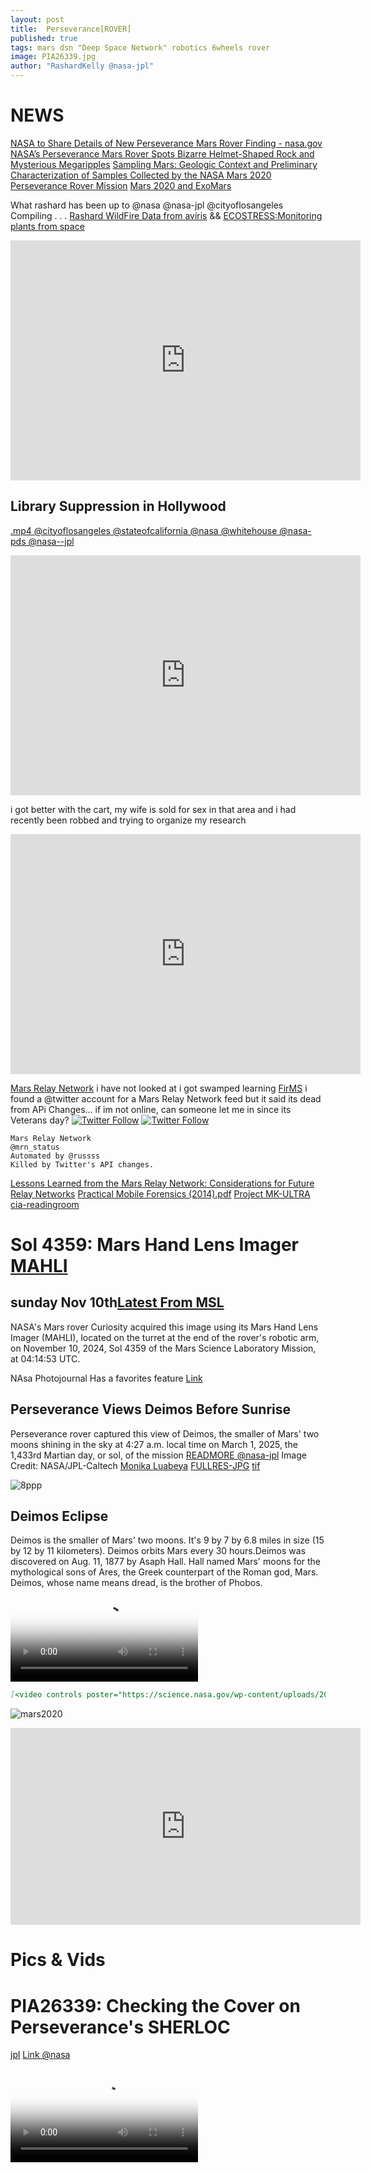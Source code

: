 ```yaml
---
layout: post
title:  Perseverance[ROVER]
published: true
tags: mars dsn "Deep Space Network" robotics 6wheels rover
image: PIA26339.jpg
author: "RashardKelly @nasa-jpl"
---
```



# NEWS
[NASA to Share Details of New Perseverance Mars Rover Finding - nasa.gov](https://www.nasa.gov/news-release/nasa-to-share-details-of-new-perseverance-mars-rover-finding/) [NASA’s Perseverance Mars Rover Spots Bizarre Helmet-Shaped Rock and Mysterious Megaripples](https://scitechdaily.com/nasas-perseverance-mars-rover-spots-bizarre-helmet-shaped-rock-and-mysterious-megaripples/) [Sampling Mars: Geologic Context and Preliminary Characterization of Samples Collected by the NASA Mars 2020 Perseverance Rover Mission](https://astrobiology.com/2025/01/sampling-mars-geologic-context-and-preliminary-characterization-of-samples-collected-by-the-nasa-mars-2020-perseverance-rover-mission.html) [Mars 2020 and ExoMars](https://www.dlr.de/en/wr/research-transfer/projects/planetary-research/mars-2020-and-exomars)

What rashard has been up to @nasa @nasa-jpl @cityoflosangeles
Compiling . . . 
 [Rashard WildFire Data from aviris](https://rashardgds.github.io/2025/08/13/FireReportCleanUp.html) && [ECOSTRESS:Monitoring plants from space](https://rashardgds.github.io/2025/09/03/ECOSTRESSMonitoringplantsfromspace.html)


<iframe src="https://archive.org/embed/n-02-e-016.-srtmgl-1.2" width="560" height="384" frameborder="0" webkitallowfullscreen="true" mozallowfullscreen="true" allowfullscreen></iframe>

## Library Suppression in Hollywood 
[.mp4 @cityoflosangeles @stateofcalifornia @nasa @whitehouse @nasa-pds @nasa--jpl](https://archive.org/download/vid-20250225-101844/VID_20250225_101844.mp4)
<iframe src="https://archive.org/embed/vid-20250225-101844" width="560" height="384" frameborder="0" webkitallowfullscreen="true" mozallowfullscreen="true" allowfullscreen></iframe>


i got better with the cart, my wife is sold for sex in that area and i had recently been robbed and trying to organize my research
<iframe src="https://archive.org/embed/vid-20250909-095302" width="560" height="384" frameborder="0" webkitallowfullscreen="true" mozallowfullscreen="true" allowfullscreen></iframe>




 [Mars Relay Network](https://eyes.nasa.gov/apps/mrn/#/mars) i have not looked at i got swamped learning [FirMS](https://www.youtube.com/watch?v=xfSlkvQb7To) i found a @twitter account for a Mars Relay Network feed but it said its dead from APi Changes... if im not online, can someone let me in since its Veterans day? [![Twitter Follow](https://img.shields.io/badge/Social-@mrn_status__-blue?style=social&logo=X)](https://twitter.com/@russss) [![Twitter Follow](https://img.shields.io/badge/Social-@mrn_status__-blue?style=social&logo=X)](https://twitter.com/@russss)

```
Mars Relay Network
@mrn_status
Automated by @russss
Killed by Twitter's API changes.
```

[Lessons Learned from the Mars Relay Network: Considerations for Future Relay Networks](https://ieeexplore.ieee.org/document/10521332)
[Practical Mobile Forensics (2014).pdf](https://github.com/ricoThaka/crate/blob/master/Practical%20Mobile%20Forensics%20(2014).pdf) [ Project MK-ULTRA cia-readingroom](https://www.cia.gov/readingroom/docs/project%20mk-ultra%5B15545700%5D.pdf)
# Sol 4359: Mars Hand Lens Imager [MAHLI](https://www.msss.com/science-images/mahli-acquires-test-image-en-route-to-mars.php)
## sunday Nov 10th[Latest From MSL](https://mars.nasa.gov/msl/multimedia/raw-images/?order=sol+desc%2Cinstrument_sort+asc%2Csample_type_sort+asc%2C+date_taken+desc&per_page=50&page=0&mission=msl)
NASA's Mars rover Curiosity acquired this image using its Mars Hand Lens Imager (MAHLI), located on the turret at the end of the rover's robotic arm, on November 10, 2024, Sol 4359 of the Mars Science Laboratory Mission, at 04:14:53 UTC.
[<img src="https://mars.nasa.gov/msl-raw-images/msss/04359/mhli/4359MH0008920011600066C00_DXXX.jpg" alt="" />](https://mars.nasa.gov/msl-raw-images/msss/04359/mhli/4359MH0008920011600066C00_DXXX.jpg)

NAsa Photojournal Has a favorites feature
[Link](https://photojournal.jpl.nasa.gov/favorites/PIA26556) 


 ## Perseverance Views Deimos Before Sunrise
Perseverance rover captured this view of Deimos, the smaller of Mars' two moons  shining in the sky at 4:27 a.m. local time on March 1, 2025, the 1,433rd Martian day, or sol, of the mission [READMORE @nasa-jpl](https://www.jpl.nasa.gov/images/pia26556-perseverance-views-deimos-before-sunrise/)
 Image Credit:
NASA/JPL-Caltech [Monika Luabeya](https://www.nasa.gov/image-article/deimos-before-dawn/)
[FULLRES-JPG](https://photojournal.jpl.nasa.gov/jpeg/PIA26556.jpg) [tif](https://photojournal.jpl.nasa.gov/tiff/PIA26556.tif)

![8ppp](https://photojournal.jpl.nasa.gov/figures/PIA26556_figA.jpg)



## Deimos Eclipse
Deimos is the smaller of Mars' two moons. It's 9 by 7 by 6.8 miles in size (15 by 12 by 11 kilometers). Deimos orbits Mars every 30 hours.Deimos was discovered on Aug. 11, 1877 by Asaph Hall. Hall named Mars' moons for the mythological sons of Ares, the Greek counterpart of the Roman god, Mars. Deimos, whose name means dread, is the brother of Phobos. 
[<video controls poster="https://science.nasa.gov/wp-content/uploads/2024/03/22393_PIA23134-16.gif" src="https://photojournal.jpl.nasa.gov/archive/PIA26249.mp4" alt="pollution Los Angeles" />](https://photojournal.jpl.nasa.gov/archive/PIA26249.mp4) 
```markdown
[<video controls poster="https://science.nasa.gov/wp-content/uploads/2024/03/22393_PIA23134-16.gif" src="https://photojournal.jpl.nasa.gov/archive/PIA26249.mp4" alt="pollution Los Angeles" />](https://photojournal.jpl.nasa.gov/archive/PIA26249.mp4)
```

![mars2020](https://mars.nasa.gov/mars2020-raw-images/pub/ods/surface/sol/01433/ids/edr/browse/ncam/NLF_1433_0794157157_101ECM_N0692000NCAM00501_01_295J01_800.jpg) 

<iframe width="560" height="315" src="https://www.youtube.com/embed/-StZggK4hhA?si=0F-e2yrdWl4NqDET" title="YouTube video player" frameborder="0" allow="accelerometer; autoplay; clipboard-write; encrypted-media; gyroscope; picture-in-picture; web-share" referrerpolicy="strict-origin-when-cross-origin" allowfullscreen></iframe>

# Pics & Vids 

# PIA26339: Checking the Cover on Perseverance's SHERLOC
[jpl](https://www.jpl.nasa.gov/images/pia25799-front-left-hazcam-two-year-movie/)
[Link @nasa](https://science.nasa.gov/resource/front-left-hazcam-two-year-movie/)

<video controls poster="https://assets.science.nasa.gov/content/dam/science/psd/mars/resources/detail_files/2/7/27318_FRH-Two-Year-Movie.gif?w=640&h=480&fit=clip&crop=faces%2Cfocalpoint" >
  <source src="https://photojournal.jpl.nasa.gov/archive/PIA26339.mp4" type="video/mp4">

  
  Download the
  <a href="https://photojournal.jpl.nasa.gov/archive/PIA26339.mp4">WEBM</a>
  or
  <a href="">MP4</a>
  video.
</video>


# Front Left Hazcam – Two Year Movie
[jpl](https://www.jpl.nasa.gov/images/pia25799-front-left-hazcam-two-year-movie/)
[Link @nasa](https://science.nasa.gov/resource/front-left-hazcam-two-year-movie/)

<video controls poster="https://photojournal.jpl.nasa.gov/jpeg/PIA26339.jpg" >
  <source src="https://photojournal.jpl.nasa.gov/archive/PIA25799.mp4" type="video/mp4">
  <source src="https://upload.wikimedia.org/wikipedia/commons/7/78/Front_Left_Hazcam_%E2%80%93_Two_Year_Movie_%28PIA25799%29.webm" type="video/webm" />
  
  Download the
  <a href="https://upload.wikimedia.org/wikipedia/commons/7/78/Front_Left_Hazcam_%E2%80%93_Two_Year_Movie_%28PIA25799%29.webm">WEBM</a>
  or
  <a href="">MP4</a>
  video.
</video>


# Data
[MArs Moons](https://science.nasa.gov/mars/moons/)






# Mars Reconnaissance Orbiter 
>Jim Taylor, Dennis K. Lee, and Shervin Shambayati 
## 6.1 Mission Overview [<img src="https://upload.wikimedia.org/wikipedia/commons/6/6b/Mars_Reconnaissance_Orbiter_insignia.png" alt="Thanks for SPaceforce Donald, Thanks for Protecting Oaklands girls like Erika so she still have her oakland grandchild re: constancia, bernadette" />](https://upload.wikimedia.org/wikipedia/commons/6/6b/Mars_Reconnaissance_Orbiter_insignia.png) 
The Mars Reconnaissance Orbiter (MRO) [1, 2] has a suite of instruments
making observations at Mars, and it provides data-relay services for Mars
landers and rovers. MRO was launched on August 12, 2005. The orbiter
successfully went into orbit around Mars on March 10, 2006 and began
reducing its orbit altitude and circularizing the orbit in preparation for the
science mission. The orbit changing was accomplished through a process called aerobraking, in preparation for the “science mission” starting in November
2006, followed by the “relay mission” starting in November 2008. MRO
participated in the Mars Science Laboratory touchdown and surface mission
that began in August 2012 (Chapter 7). [ReadMore - PDF](https://descanso.jpl.nasa.gov/monograph/series13/DeepCommo_Chapter6--141029.pdf) NASA's Mars Reconnaissance Orbiter searches for evidence that water persisted on the surface of Mars for a long period of time. [ActiveMission - DoD](https://science.nasa.gov/mission/mars-reconnaissance-orbiter/)



## About the United States Space Force
[<img src="https://upload.wikimedia.org/wikipedia/commons/thumb/5/5a/Logo_of_the_United_States_Space_Force.png/188px-Logo_of_the_United_States_Space_Force.png" alt="Thanks for SPaceforce Donald, Thanks for Protecting Oaklands girls like Erika so she still have her oakland grandchild re: constancia, bernadette United States Space Force" />](https://upload.wikimedia.org/wikipedia/commons/thumb/5/5a/Logo_of_the_United_States_Space_Force.png/188px-Logo_of_the_United_States_Space_Force.png) [The U.S. Space Force](https://www.spaceforce.mil/About-Us/) was established on Dec. 20, 2019, creating the first new branch of the armed services since 1947. The establishment of the USSF resulted from widespread recognition that space is a national security imperative. When combined with the growing threat posed by strategic competitors in space, it became clear that there was a need for a military service focused solely on pursuing superiority in the space domain. [US SPACE Force 101 - PDF](https://www.spaceforce.mil/Portals/2/Documents/SF101/ussf_101_glossy_FINAL_e-version.pdf)

<video controls preload="none" 
  src="https://d34w7g4gy10iej.cloudfront.net/video/2406/DOD_110409447/DOD_110409447-1024x576-2000k.mp4"
  poster="https://media.defense.gov/2024/Jul/17/2003504898/2000/2000/0/240716-D-AF999-2001.PNG">

  Sorry, your browser doesn't support embedded videos, but don't worry, you can
  <a href="https://d34w7g4gy10iej.cloudfront.net/video/2406/DOD_110409447/DOD_110409447-1024x576-2000k.mp4">download it</a>
  and watch it with your favorite video player!
</video>

![![SPACE FORCE 101](https://www.spaceforce.mil/portals/2/Documents/SF101/ussf_101.png)](https://www.spaceforce.mil/portals/2/Documents/SF101/ussf_101.png)

### Mars MissionObjectives [MArs Reconnocinse Orbiter](https://hirise-pds.lpl.arizona.edu/PDS/CATALOG/MISSION.CAT)
[WipEout® OST [PSX]: CoLD SToRAGE - Messij](https://youtu.be/4uQnXvRndcE?si=Shb49Z9P4TdnkV2s) [California Constitution](https://archives.cdn.sos.ca.gov/collections/1879/archive/1879-constitution.pdf)
[1879 California Constitution](https://archives.cdn.sos.ca.gov/collections/1879/archive/1879-constitution.pdf) [Equal Rights Amendments: State Provisions](https://web.archive.org/web/20140517123130/https://digital.library.unt.edu/ark:/67531/metacrs7397/m1/1/high_res_d/RS20217_2004Aug23.pdf)  [1849 California Constitution (spanish)](https://archives.cdn.sos.ca.gov/collections/1849/images/1849Constitucion2.pdf) [PDS Cartography and Imaging Sciences Node - WebTool](https://pds-imaging.jpl.nasa.gov/beta/search) [Computer Ethics 4th ed. Deborah G. Johnson](https://github.com/ricoThaka/ricothaka.github.io/blob/pixelsquare/assets/pdf/computer-ethics-4e_compress.pdf)

 




# Mars Reconnaissance Orbiter 
>Jim Taylor, Dennis K. Lee, and Shervin Shambayati 
## 6.1 Mission Overview
The Mars Reconnaissance Orbiter (MRO) [1, 2] has a suite of instruments
making observations at Mars, and it provides data-relay services for Mars
landers and rovers. MRO was launched on August 12, 2005. The orbiter
successfully went into orbit around Mars on March 10, 2006 and began
reducing its orbit altitude and circularizing the orbit in preparation for the
science mission. The orbit changing was accomplished through a process called 
[<img src="http://www.spaceopedia.com/wp-content/uploads/2016/11/Mars_Reconnaissance_Orbiter-insignia.png" alt="Thanks for SPaceforce Donald, Thanks for Protecting Oaklands girls like Erika so she still have her oakland grandchild re: constancia, bernadette" />](http://www.spaceopedia.com/wp-content/uploads/2016/11/Mars_Reconnaissance_Orbiter-insignia.png) 
aerobraking, in preparation for the “science mission” starting in November
2006, followed by the “relay mission” starting in November 2008. MRO
participated in the Mars Science Laboratory touchdown and surface mission
that began in August 2012 (Chapter 7). [ReadMore - PDF](https://descanso.jpl.nasa.gov/monograph/series13/DeepCommo_Chapter6--141029.pdf) NASA's Mars Reconnaissance Orbiter searches for evidence that water persisted on the surface of Mars for a long period of time. [ActiveMission - DoD](https://science.nasa.gov/mission/mars-reconnaissance-orbiter/)


![PHOBOS](https://science.nasa.gov/wp-content/uploads/2017/11/pia10368-stickney-crater-1362x1863-1.jpg)

# Phobos  Eclipse 
<video controls preload="none"   width="100%" height="auto" poster="https://science.nasa.gov/wp-content/uploads/2024/03/1308.gif?w=768&format=webp">

  <source src="https://photojournal.jpl.nasa.gov/archive/PIA26248.mp4" type="video/mp4" />

  <source src="https://photojournal.jpl.nasa.gov/archive/PIA26248.mp4" type="video/mp4" />

  Download the
  or
  <a href="https://photojournal.jpl.nasa.gov/archive/PIA26248.mp4">MP4</a>
  video.
</video>

{% include marsinventory.md %}

| Item              | In Stock | Price |
| :---------------- | :------: | ----: |
| Opportunity        |   [Info](https://www.jpl.nasa.gov/missions/mars-exploration-rover-opportunity-mer/)  | 23.99 |
| SQL Hat           |   True   | 23.99 |
| Codecademy Tee    |  False   | 19.99 |
| Codecademy Hoodie |  False   | 42.99 |


# RoverInventory
| Year | Rover| HomePAge |
| ---- | ------------- | ---- |
| xxxx | Opportunity | [Info](https://www.jpl.nasa.gov/missions/mars-exploration-rover-opportunity-mer/) |
| xxxx | Spirit | [Info](https://www.jpl.nasa.gov/missions/mars-exploration-rover-spirit-mer-spirit/) |
| xxxx | Curiosity | [Info](https://www.jpl.nasa.gov/missions/mars-science-laboratory-curiosity-rover-msl/) |
| xxxx | Sojourner | [Info](https://www.jpl.nasa.gov/missions/mars-exploration-rover-opportunity-mer/) |
| xxxx | Perseverance | [Info](https://science.nasa.gov/mission/mars-2020-perseverance/) |
| xxxx | PathFinDer| [Info](https://photojournal.jpl.nasa.gov/spacecraft/Mars+Pathfinder+Rover) |
    

![ROVERWHEELS](https://upload.wikimedia.org/wikipedia/commons/1/10/H_rover-comp_wheels_02.jpg)
![Sorjourner](https://upload.wikimedia.org/wikipedia/commons/thumb/8/8d/PIA01551.jpg/1024px-PIA01551.jpg)  

# Mars Reconnaissance Orbiter 
Jim Taylor, Dennis K. Lee, and Shervin Shambayati 
## 6.1 Mission Overview [<img src="https://upload.wikimedia.org/wikipedia/commons/6/6b/Mars_Reconnaissance_Orbiter_insignia.png" alt="Thanks for SPaceforce Donald, Thanks for Protecting Oaklands girls like Erika so she still have her oakland grandchild re: constancia, bernadette" />](https://upload.wikimedia.org/wikipedia/commons/6/6b/Mars_Reconnaissance_Orbiter_insignia.png) 
The Mars Reconnaissance Orbiter (MRO) [1, 2] has a suite of instruments
making observations at Mars, and it provides data-relay services for Mars
landers and rovers. MRO was launched on August 12, 2005. The orbiter
successfully went into orbit around Mars on March 10, 2006 and began
reducing its orbit altitude and circularizing the orbit in preparation for the
science mission. The orbit changing was accomplished through a process called aerobraking, in preparation for the “science mission” starting in November
2006, followed by the “relay mission” starting in November 2008. MRO
participated in the Mars Science Laboratory touchdown and surface mission
that began in August 2012 (Chapter 7). [ReadMore - PDF](https://descanso.jpl.nasa.gov/monograph/series13/DeepCommo_Chapter6--141029.pdf) NASA's Mars Reconnaissance Orbiter searches for evidence that water persisted on the surface of Mars for a long period of time. [ActiveMission - DoD](https://science.nasa.gov/mission/mars-reconnaissance-orbiter/)

# Viking 1
The [first spacecraft](https://www.whitehouse.gov/) to successfully land [on](https://www.mid.ru/en/main_en) Mars, Viking 1 was part of [a](https://www.esa.int/Education) two-part mission to investigate the Red Planet and search for signs of life.

## Viking Lander 1 EDR Image Browser
[Browse Image Directories](https://planetarydata.jpl.nasa.gov/img/data/vl1_vl2-m-lcs-2-edr-v1.0/vl_0001/browse/index.htm)
![a0xx/12a010b4.gif](https://planetarydata.jpl.nasa.gov/img/data/vl1_vl2-m-lcs-2-edr-v1.0/vl_0001/browse/image/a0xx/12a010b4.gif)

# Mars Relay Network 
[Lessons Learned from the Mars Relay Network: Considerations for Future Relay Networks](https://ieeexplore.ieee.org/document/10521332)
<object data="https://eyes.nasa.gov/apps/mrn/#/mars" width="100%" height=400px ></object>

# The Global CTX Mosaic of Mars
[The Bruce Murray Laboratory](https://murray-lab.caltech.edu/) for Planetary Visualization has completed a 5.7 [terapixel](https://en.wikipedia.org/wiki/Gigapixel_image#:~:text=A%20terapixel%20image%20is%20an,collectively%20considered%20over%20one%20terapixel.) mosaic of the surface of Mars rendered at 5.0 m/px. Each pixel in the mosaic is about the size of a typical parking space, providing unprecedented resolution of the martian surface at the global scale.
<object data="https://murray-lab.caltech.edu/CTX/V01/SceneView/MurrayLabCTXmosaic.html" width="100%" height=400px >
    </object>

# Deep Space Network Now @nasa-jpl
![DSN](https://eyes.nasa.gov/apps/dsn-now/images/intro/deep-space-network-logo@2x.png)

<object type="text/html" data="https://eyes.nasa.gov/apps/dsn-now/dsn.html" style="height:500px;width:100%;" >
    </object>



[ParkErSpaceProbe](https://eyes.nasa.gov/apps/solar-system/#/sc_parker_solar_probe?rate=1&time=2024-12-24T11:27:38.887+00:00)



# Martian polar ice caps

<picture>
  <source srcset="https://upload.wikimedia.org/wikipedia/commons/thumb/6/62/Martian_north_polar_cap.jpg/1024px-Martian_north_polar_cap.jpg" media="(orientation: portrait)" />
  <img src="https://upload.wikimedia.org/wikipedia/commons/thumb/6/62/Martian_north_polar_cap.jpg/1024px-Martian_north_polar_cap.jpg" alt="" />
</picture>

```html

<video controls poster="https://assets.science.nasa.gov/content/dam/science/psd/mars/resources/detail_files/2/7/27318_FRH-Two-Year-Movie.gif?w=640&h=480&fit=clip&crop=faces%2Cfocalpoint" >
  <source src="https://photojournal.jpl.nasa.gov/archive/PIA25799.mp4" type="video/mp4">
  <source src="https://upload.wikimedia.org/wikipedia/commons/7/78/Front_Left_Hazcam_%E2%80%93_Two_Year_Movie_%28PIA25799%29.webm" type="video/webm" />
  
  Download the
  <a href="https://upload.wikimedia.org/wikipedia/commons/7/78/Front_Left_Hazcam_%E2%80%93_Two_Year_Movie_%28PIA25799%29.webm">WEBM</a>
  or
  <a href="">MP4</a>
  video.
</video>

```

## Mars Albedo
NASA ID: PIA02816
[<img src="https://images-assets.nasa.gov/image/PIA02816/PIA02816~medium.jpg" alt="waymo" />](https://images-assets.nasa.gov/image/PIA02816/PIA02816~medium.jpg) 



# Library Scare [RelatedTweet](https://x.com/thakasartu/status/1857546216739057809)
[<img src="https://pbs.twimg.com/media/GcdUMpjaMAEtFwc?format=jpg&name=large" alt="You are not allowed at this location @nasa-jpl @deptofdefense @blackgirlscode thats what it said when i loggedin" />](https://pbs.twimg.com/media/GcdUMpjaMAEtFwc?format=jpg&name=large)
![mariner](https://pbs.twimg.com/media/GZtlCP8aAAEMA_-?format=jpg&name=large)
[COMPUTiNG:Highlighting liquid code in Jekyll = nithinbekal.com](https://nithinbekal.com/posts/jekyll-liquid-highlight/)


[<img src="https://static.wikia.nocookie.net/logopedia/images/8/82/Apple_IIe.png" alt="Apple IIe" />](https://static.wikia.nocookie.net/logopedia/images/8/82/Apple_IIe.png)



# Mars Exploration Rovers: Spirit and Opportunity


[https://science.nasa.gov/resource/front-left-hazcam-two-year-movie/]()
Sourjenr

<div class="tupperware">
    
{% for image in site.static_files %}
    {% if image.path contains 'assets/images/gallery-sojourner' | sort: 'date' | reverse %} 
        <a href="{{ site.baseurl }}{{ image.path }}" target="_blank">
            <img src="{{ site.baseurl }}{{ image.path }}" alt="" class="img-thumbnail" />
        </a>
    {% endif %}
{% endfor %}

</div>



# Spirit
Mars Inventory
[LAnding to LAtest @nasa @nasa-jpl @nasa-pds @whitehouse @USnavy - MAY 25 2025](https://pdsimage2.wr.usgs.gov/Mars_Exploration_Rover/Spirit/mer2om_0xxx/browse/navcam/site0138/)

# Spirit Rover [HAZCAM](https://pdsimage2.wr.usgs.gov/Mars_Exploration_Rover/Spirit/mer2om_0xxx/browse/hazcam/)
[@nasa-jpl](https://www.jpl.nasa.gov/missions/mars-exploration-rover-spirit-mer-spirit/)

![Spirit](https://d2gq8errdqpl02.cloudfront.net/Spirit/mer2om_0xxx/browse/hazcam/site0002/2fr010eff02cyl11p1003l000m2.img.jpg)
![spirit](https://d2gq8errdqpl02.cloudfront.net/Spirit/mer2om_0xxx/browse/hazcam/site0002/2ff010eff02cyl11p1003l000m2.img.jpg)
![Spirit](https://d2gq8errdqpl02.cloudfront.net/Spirit/mer2om_0xxx/browse/hazcam/site0002/2ff010eff02per11p1003l000m2.img.jpg)
![spirit](https://d2gq8errdqpl02.cloudfront.net/Spirit/mer2om_0xxx/browse/hazcam/site0002/2fr010eff02per11p1003l000m2.img.jpg)
![Spirit](https://d2gq8errdqpl02.cloudfront.net/Spirit/mer2om_0xxx/browse/hazcam/site0002/2fr010eff02pol11p1003l000m2.img.jpg)
![Spirit](https://d2gq8errdqpl02.cloudfront.net/Spirit/mer2om_0xxx/browse/hazcam/site0002/2fr010eff02vrt11p1003l000m2.img.jpg)
![Spirit](https://planetarydata.jpl.nasa.gov/img/data/mer/spirit/mer2om_0xxx/browse/navcam/site0002/2nn011eff02vrt39p1512l000m2.img.jpg)
![Spirit @nasa-pds](https://d2gq8errdqpl02.cloudfront.net/Spirit/mer2om_0xxx/browse/hazcam/site0002/2fr010eff02vrt11p1003l000m3.img.jpg)
![@whitehouse @stateofcalifornia](https://d2gq8errdqpl02.cloudfront.net/Spirit/mer2om_0xxx/browse/hazcam/site0003/2ff015eff03per27p1214l000m2.img.jpg)
![Spirit May25](https://d2gq8errdqpl02.cloudfront.net/Spirit/mer2om_0xxx/browse/navcam/site0138/2nnl48ilfb2cypgxp1705r000m1.img.jpg)


Curiosity / Persevere 
i will sort later [nagin](https://science.nasa.gov/people/nagin-cox/) @nasa-jpl



<div class="tupperware" markdown="1">



<figure>
 <a href="https://mars.nasa.gov/msl-raw-images/msss/04518/mcam/4518ML1074720011800389E01_DXXX.jpg" > 
 <img src="https://mars.nasa.gov/msl-raw-images/msss/04518/mcam/4518ML1074720011800389E01_DXXX.jpg" alt="NAgin Cox Livin Like A Rover" /> </a>
  <figcaption><a href="https://mars.nasa.gov/raw_images/1458906/?site=msl"> Sol 4518: Mast Camera (Mastcam)</a></figcaption>
</figure>

<figure>
 <a href="https://mars.nasa.gov/msl-raw-images/msss/04518/mcam/4518ML1074720001800388E01_DXXX.jpg" > 
 <img src="https://mars.nasa.gov/msl-raw-images/msss/04518/mcam/4518ML1074720001800388E01_DXXX.jpg" alt="NAgin Cox Livin Like A Rover" /> </a>
  <figcaption><a href="https://mars.nasa.gov/raw_images/1458906/?site=msl"> Sol 4518: Mast Camera (Mastcam)</a></figcaption>
</figure>


<figure>
 <a href="https://mars.nasa.gov/msl-raw-images/msss/04518/mcam/4518ML1074710031800387E01_DXXX.jpg" > 
 <img src="https://mars.nasa.gov/msl-raw-images/msss/04518/mcam/4518ML1074710031800387E01_DXXX.jpg" alt="NAgin Cox Livin Like A Rover" /> </a>
  <figcaption><a href="https://mars.nasa.gov/raw_images/1458906/?site=msl"> Sol 4518: Mast Camera (Mastcam)</a></figcaption>
</figure>

<figure>
 <a href="https://mars.nasa.gov/msl-raw-images/msss/04518/mcam/4518ML1074720031800391E01_DXXX.jpg" > 
 <img src="https://mars.nasa.gov/msl-raw-images/msss/04518/mcam/4518ML1074720031800391E01_DXXX.jpg" alt="NAgin Cox Livin Like A Rover" /> </a>
  <figcaption><a href="https://mars.nasa.gov/raw_images/1458906/?site=msl"> Sol 4518: Mast Camera (Mastcam)</a></figcaption>
</figure>


<figure>
 <a href="https://mars.nasa.gov/msl-raw-images/msss/04518/mcam/4518ML1074720031800391E01_DXXX.jpg" > 
 <img src="https://mars.nasa.gov/msl-raw-images/msss/04518/mcam/4518ML1074720031800391E01_DXXX.jpg" alt="NAgin Cox Livin Like A Rover" /> </a>
  <figcaption><a href="https://mars.nasa.gov/raw_images/1458906/?site=msl"> Sol 4518: Mast Camera (Mastcam)</a></figcaption>
</figure>


<figure>
 <a href="https://mars.nasa.gov/msl-raw-images/msss/04518/mcam/4518ML1074720031800391E01_DXXX.jpg" > 
 <img src="https://mars.nasa.gov/msl-raw-images/msss/04518/mcam/4518ML1074720031800391E01_DXXX.jpg" alt="NAgin Cox Livin Like A Rover" /> </a>
  <figcaption><a href="https://mars.nasa.gov/raw_images/1458906/?site=msl"> Sol 4518: Mast Camera (Mastcam)</a></figcaption>
</figure>


<figure>
 <a href="https://mars.nasa.gov/msl-raw-images/msss/04518/mcam/4518ML1074720031800391E01_DXXX.jpg" > 
 <img src="https://mars.nasa.gov/msl-raw-images/msss/04518/mcam/4518ML1074720031800391E01_DXXX.jpg" alt="NAgin Cox Livin Like A Rover" /> </a>
  <figcaption><a href="https://mars.nasa.gov/raw_images/1458906/?site=msl"> Sol 4518: Mast Camera (Mastcam)</a></figcaption>
</figure>

  
 
</div>

<div class="tupperware">
    
{% for image in site.static_files %}
    {% if image.path contains 'assets/images/gallery-1' | sort: 'date' | reverse %} 
        <a href="{{ site.baseurl }}{{ image.path }}" target="_blank">
            <img src="{{ site.baseurl }}{{ image.path }}" alt="" class="img-thumbnail" />
        </a>
    {% endif %}
{% endfor %}

</div>


<iframe width="100%" height="300" scrolling="no" frameborder="no" allow="autoplay" src="https://w.soundcloud.com/player/?url=https%3A//api.soundcloud.com/tracks/995809918&color=%23ff5500&auto_play=false&hide_related=false&show_comments=true&show_user=true&show_reposts=false&show_teaser=true&visual=true"></iframe><div style="font-size: 10px; color: #cccccc;line-break: anywhere;word-break: normal;overflow: hidden;white-space: nowrap;text-overflow: ellipsis; font-family: Interstate,Lucida Grande,Lucida Sans Unicode,Lucida Sans,Garuda,Verdana,Tahoma,sans-serif;font-weight: 100;"><a href="https://soundcloud.com/deltron-3030" title="Deltron 3030" target="_blank" style="color: #cccccc; text-decoration: none;">Deltron 3030</a> · <a href="https://soundcloud.com/deltron-3030/upgrade-a-baymar-college" title="Upgrade (A Baymar College College) [feat. Del The Funky Homosapien, Dan The Automator &amp; Kid Koala]" target="_blank" style="color: #cccccc; text-decoration: none;">Upgrade (A Baymar College College) [feat. Del The Funky Homosapien, Dan The Automator &amp; Kid Koala]</a></div>

[https://pds.mcp.nasa.gov/portal/investigations/urn--nasa--pds--context--investigation--mission---mars----exploration----rover/instruments](https://pds.mcp.nasa.gov/portal/investigations/urn--nasa--pds--context--investigation--mission---mars----exploration----rover/instruments) @cityoflosangeles @stateofcalifornia @blackgirlscode
[link](https://pds.mcp.nasa.gov/portal/investigations/urn--nasa--pds--context--investigation--mission---mars----exploration----rover/instruments)
[MER @nasa](https://web.archive.org/web/20090404035940/http://www.nasa.gov/mission_pages/mars/images/mer-image_feature_107.html) - [3d](https://web.archive.org/web/20100319062344/http://www.nasa.gov/images/content/54593main_navcam_glyph_cropped-A3R1.jpg) [Ring-Moon Systems Node](https://pds-rings.seti.org/) [wiki](https://en.wikipedia.org/wiki/Mars_Exploration_Rover)

![pancam](https://upload.wikimedia.org/wikipedia/commons/thumb/3/37/Mars_Exploration_Rover.svg/1024px-Mars_Exploration_Rover.svg.png)

![mer](https://upload.wikimedia.org/wikipedia/commons/thumb/8/89/PIA17759-MarsOpportunityRover-SelfPortrait-20140106.jpg/1280px-PIA17759-MarsOpportunityRover-SelfPortrait-20140106.jpg)
[PIA04995](https://photojournal.jpl.nasa.gov/jpegMod/PIA04995_modest.jpg)

